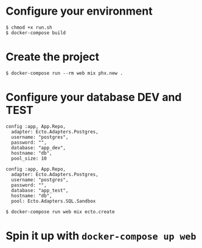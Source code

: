 # Configure your environment

```
$ chmod +x run.sh
$ docker-compose build
```

# Create the project

```
$ docker-compose run --rm web mix phx.new .
```

# Configure your database DEV and TEST

```
config :app, App.Repo,
  adapter: Ecto.Adapters.Postgres,
  username: "postgres",
  password: "",
  database: "app_dev",
  hostname: "db",
  pool_size: 10
```

```
config :app, App.Repo,
  adapter: Ecto.Adapters.Postgres,
  username: "postgres",
  password: "",
  database: "app_test",
  hostname: "db",
  pool: Ecto.Adapters.SQL.Sandbox
```

```
$ docker-compose run web mix ecto.create
```

# Spin it up with `docker-compose up web`
